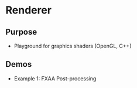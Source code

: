 # Renderer

## Purpose 
- Playground for graphics shaders (OpenGL, C++)

## Demos 
- Example 1: FXAA Post-processing 
